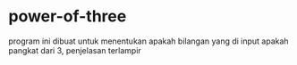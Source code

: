 # power-of-three
program ini dibuat untuk menentukan apakah bilangan yang di input apakah pangkat dari 3, penjelasan terlampir
